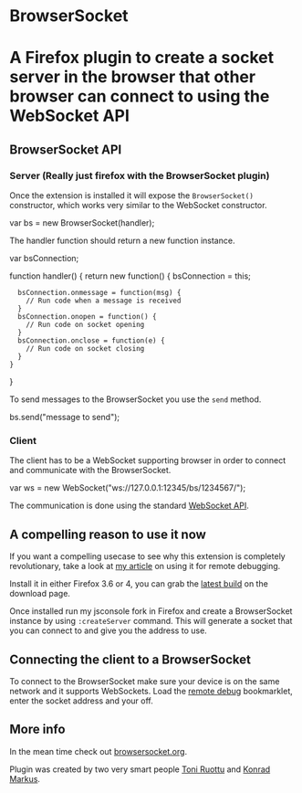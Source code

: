 BrowserSocket
=============

# A Firefox plugin to create a socket server in the browser that other browser can connect to using the WebSocket API

## BrowserSocket API

### Server (Really just firefox with the BrowserSocket plugin)

Once the extension is installed it will expose the <code>BrowserSocket()</code> constructor, which works very similar to the WebSocket constructor.

  var bs = new BrowserSocket(handler);
	
The handler function should return a new function instance.

  var bsConnection;
  
  function handler() {
    return new function() {
      bsConnection = this;
          
      bsConnection.onmessage = function(msg) {
        // Run code when a message is received
      }
      bsConnection.onopen = function() {
        // Run code on socket opening
      }
      bsConnection.onclose = function(e) {
        // Run code on socket closing
      }
    }
  }
  
To send messages to the BrowserSocket you use the <code>send</code> method.

  bs.send("message to send");
  
### Client

The client has to be a WebSocket supporting browser in order to connect and communicate with the BrowserSocket.

  var ws = new WebSocket("ws://127.0.0.1:12345/bs/1234567/");
  
The communication is done using the standard [WebSocket API](http://dev.w3.org/html5/websockets/).

## A compelling reason to use it now

If you want a compelling usecase to see why this extension is completely revolutionary, take a look at [my article](http://www.thecssninja.com/javascript/remote-debug) on using it for remote debugging.

Install it in either Firefox 3.6 or 4, you can grab the [latest build](https://github.com/ryanseddon/BrowserSocket/archives/master) on the download page.

Once installed run my jsconsole fork in Firefox and create a BrowserSocket instance by using <code>:createServer</code> command. This will generate a socket that you can connect to and give you the address to use.

## Connecting the client to a BrowserSocket

To connect to the BrowserSocket make sure your device is on the same network and it supports WebSockets. Load the [remote debug](javascript:(function(doc)%20{var%20script%20=%20document.createElement('script');script.src%20=%20'http://labs.thecssninja.com/jsconsole/client.js';doc.body.appendChild(script);})(this.document);) bookmarklet, enter the socket address and your off.

## More info

In the mean time check out [browsersocket.org](http://browsersocket.org/). 

Plugin was created by two very smart people [Toni Ruottu](http://www.cs.helsinki.fi/u/twruottu/) and [Konrad Markus](http://konradmarkus.com/).